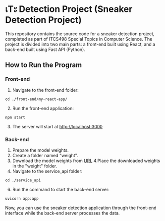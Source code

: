 # เTะ Detection Project (Sneaker Detection Project)

This repository contains the source code for a sneaker detection project, completed as part of ITCS498 Special Topics in Computer Science. The project is divided into two main parts: a front-end built using React, and a back-end built using Fast API (Python).

## How to Run the Program
### Front-end
  1. Navigate to the front-end folder:
  ```
  cd ./front-end/my-react-app/
  ```
  2. Run the front-end application:
  ```
  npm start
  ```
  3. The server will start at [http://localhost:3000](http://localhost:3000)
 
### Back-end
  1. Prepare the model weights.
  2. Create a folder named "weight".
  3. Download the model weights from [URL](https://drive.google.com/drive/folders/1yOfeCUAxDgyx53tuuUmuoTjA4-e2TW18?usp=share_link)
  4.Place the downloaded weights in the "weight" folder.
  5. Navigate to the service_api folder:
  ```
  cd ./service_api
  ```
  6. Run the command to start the back-end server:
  ```
  uvicorn app:app
  ```
  
Now, you can use the sneaker detection application through the front-end interface while the back-end server processes the data.





  
